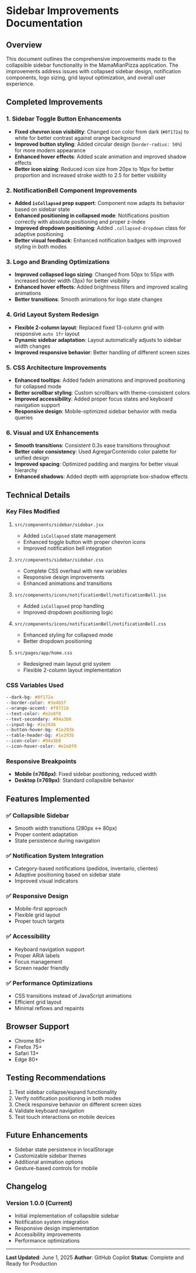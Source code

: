 # Sidebar Improvements Documentation

## Overview
This document outlines the comprehensive improvements made to the collapsible sidebar functionality in the MamaMianPizza application. The improvements address issues with collapsed sidebar design, notification components, logo sizing, grid layout optimization, and overall user experience.

## Completed Improvements

### 1. Sidebar Toggle Button Enhancements
- **Fixed chevron icon visibility**: Changed icon color from dark (`#0f172a`) to white for better contrast against orange background
- **Improved button styling**: Added circular design (`border-radius: 50%`) for more modern appearance
- **Enhanced hover effects**: Added scale animation and improved shadow effects
- **Better icon sizing**: Reduced icon size from 20px to 16px for better proportion and increased stroke width to 2.5 for better visibility

### 2. NotificationBell Component Improvements
- **Added `isCollapsed` prop support**: Component now adapts its behavior based on sidebar state
- **Enhanced positioning in collapsed mode**: Notifications position correctly with absolute positioning and proper z-index
- **Improved dropdown positioning**: Added `.collapsed-dropdown` class for adaptive positioning
- **Better visual feedback**: Enhanced notification badges with improved styling in both modes

### 3. Logo and Branding Optimizations
- **Improved collapsed logo sizing**: Changed from 50px to 55px with increased border width (3px) for better visibility
- **Enhanced hover effects**: Added brightness filters and improved scaling animations
- **Better transitions**: Smooth animations for logo state changes

### 4. Grid Layout System Redesign
- **Flexible 2-column layout**: Replaced fixed 13-column grid with responsive `auto 1fr` layout
- **Dynamic sidebar adaptation**: Layout automatically adjusts to sidebar width changes
- **Improved responsive behavior**: Better handling of different screen sizes

### 5. CSS Architecture Improvements
- **Enhanced tooltips**: Added fadeIn animations and improved positioning for collapsed mode
- **Better scrollbar styling**: Custom scrollbars with theme-consistent colors
- **Improved accessibility**: Added proper focus states and keyboard navigation support
- **Responsive design**: Mobile-optimized sidebar behavior with media queries

### 6. Visual and UX Enhancements
- **Smooth transitions**: Consistent 0.3s ease transitions throughout
- **Better color consistency**: Used AgregarContenido color palette for unified design
- **Improved spacing**: Optimized padding and margins for better visual hierarchy
- **Enhanced shadows**: Added depth with appropriate box-shadow effects

## Technical Details

### Key Files Modified
1. `src/components/sidebar/sidebar.jsx`
   - Added `isCollapsed` state management
   - Enhanced toggle button with proper chevron icons
   - Improved notification bell integration

2. `src/components/sidebar/sidebar.css`
   - Complete CSS overhaul with new variables
   - Responsive design improvements
   - Enhanced animations and transitions

3. `src/components/icons/notificationBell/notificationBell.jsx`
   - Added `isCollapsed` prop handling
   - Improved dropdown positioning logic

4. `src/components/icons/notificationBell/notificationBell.css`
   - Enhanced styling for collapsed mode
   - Better dropdown positioning

5. `src/pages/app/home.css`
   - Redesigned main layout grid system
   - Flexible 2-column layout implementation

### CSS Variables Used
```css
--dark-bg: #0f172a
--border-color: #3e4b5f
--orange-accent: #f97316
--text-color: #e2e8f0
--text-secondary: #94a3b8
--input-bg: #1e293b
--button-hover-bg: #1e293b
--table-header-bg: #1e293b
--icon-color: #94a3b8
--icon-hover-color: #e2e8f0
```

### Responsive Breakpoints
- **Mobile (≤768px)**: Fixed sidebar positioning, reduced width
- **Desktop (≥769px)**: Standard collapsible behavior

## Features Implemented

### ✅ Collapsible Sidebar
- Smooth width transitions (280px ↔ 80px)
- Proper content adaptation
- State persistence during navigation

### ✅ Notification System Integration
- Category-based notifications (pedidos, inventario, clientes)
- Adaptive positioning based on sidebar state
- Improved visual indicators

### ✅ Responsive Design
- Mobile-first approach
- Flexible grid layout
- Proper touch targets

### ✅ Accessibility
- Keyboard navigation support
- Proper ARIA labels
- Focus management
- Screen reader friendly

### ✅ Performance Optimizations
- CSS transitions instead of JavaScript animations
- Efficient grid layout
- Minimal reflows and repaints

## Browser Support
- Chrome 80+
- Firefox 75+
- Safari 13+
- Edge 80+

## Testing Recommendations
1. Test sidebar collapse/expand functionality
2. Verify notification positioning in both modes
3. Check responsive behavior on different screen sizes
4. Validate keyboard navigation
5. Test touch interactions on mobile devices

## Future Enhancements
- Sidebar state persistence in localStorage
- Customizable sidebar themes
- Additional animation options
- Gesture-based controls for mobile

## Changelog

### Version 1.0.0 (Current)
- Initial implementation of collapsible sidebar
- Notification system integration
- Responsive design implementation
- Accessibility improvements
- Performance optimizations

---

**Last Updated**: June 1, 2025
**Author**: GitHub Copilot
**Status**: Complete and Ready for Production